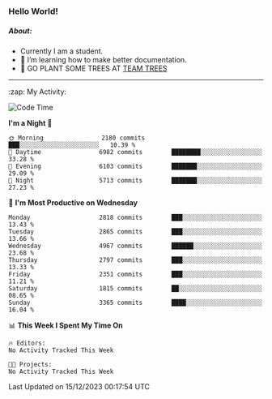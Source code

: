 ### Hello World!

##### About:
- Currently I am a student.
- 🌱 I’m learning how to make better documentation.
- 🌱 GO PLANT SOME TREES AT [TEAM TREES](https://teamtrees.org/)

---
  <summary>:zap: My Activity:</summary>
  
<!--START_SECTION:waka-->
![Code Time](http://img.shields.io/badge/Code%20Time-1%2C267%20hrs%2047%20mins-blue)

**I'm a Night 🦉** 

```text
🌞 Morning                2180 commits        ███░░░░░░░░░░░░░░░░░░░░░░   10.39 % 
🌆 Daytime                6982 commits        ████████░░░░░░░░░░░░░░░░░   33.28 % 
🌃 Evening                6103 commits        ███████░░░░░░░░░░░░░░░░░░   29.09 % 
🌙 Night                  5713 commits        ███████░░░░░░░░░░░░░░░░░░   27.23 % 
```
📅 **I'm Most Productive on Wednesday** 

```text
Monday                   2818 commits        ███░░░░░░░░░░░░░░░░░░░░░░   13.43 % 
Tuesday                  2865 commits        ███░░░░░░░░░░░░░░░░░░░░░░   13.66 % 
Wednesday                4967 commits        ██████░░░░░░░░░░░░░░░░░░░   23.68 % 
Thursday                 2797 commits        ███░░░░░░░░░░░░░░░░░░░░░░   13.33 % 
Friday                   2351 commits        ███░░░░░░░░░░░░░░░░░░░░░░   11.21 % 
Saturday                 1815 commits        ██░░░░░░░░░░░░░░░░░░░░░░░   08.65 % 
Sunday                   3365 commits        ████░░░░░░░░░░░░░░░░░░░░░   16.04 % 
```


📊 **This Week I Spent My Time On** 

```text
🔥 Editors: 
No Activity Tracked This Week

🐱‍💻 Projects: 
No Activity Tracked This Week
```


 Last Updated on 15/12/2023 00:17:54 UTC
<!--END_SECTION:waka-->
